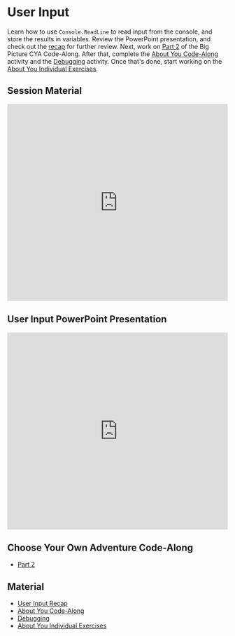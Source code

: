 # User Input
Learn how to use `Console.ReadLine` to read input from the console, and store the results in variables. Review the PowerPoint presentation, and check out the [recap](UserInputRecap.md) for further review. Next, work on [Part 2](../BigPicture/CodeAlong2.md) of the Big Picture CYA Code-Along. After that, complete the [About You Code-Along](AboutYouCodeAlong.md) activity and the [Debugging](Debugging.md) activity. Once that's done, start working on the [About You Individual Exercises](AboutYouIndividualExercises.md).

## Session Material
<iframe width="100%" height="450px" src="https://www.youtube.com/embed/xvhUUr_mhqg" frameborder="0" allow="accelerometer; autoplay; clipboard-write; encrypted-media; gyroscope; picture-in-picture" allowfullscreen></iframe>

## User Input PowerPoint Presentation
<iframe src='https://view.officeapps.live.com/op/embed.aspx?src=https://hylandtechclub.com/cs-101/UserInput/UserInput.pptx' width='100%' height='450px' frameborder='0'></iframe>

## Choose Your Own Adventure Code-Along
- [Part 2](../BigPicture/CodeAlong2.md)

## Material
- [User Input Recap](UserInputRecap.md)
- [About You Code-Along](AboutYouCodeAlong.md)
- [Debugging](Debugging.md)
- [About You Individual Exercises](AboutYouIndividualExercises.md)